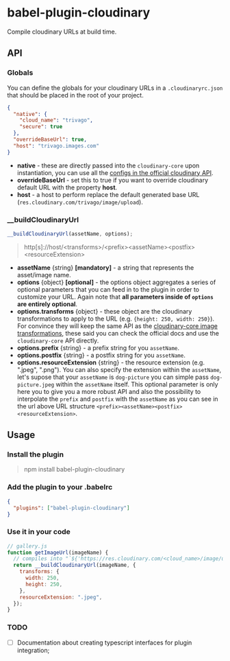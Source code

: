 # babel-plugin-cloudinary

Compile cloudinary URLs at build time.

## API

### Globals

You can define the globals for your cloudinary URLs in a `.cloudinaryrc.json` that should be placed in the root of your project.

```json
{
  "native": {
    "cloud_name": "trivago",
    "secure": true
  },
  "overrideBaseUrl": true,
  "host": "trivago.images.com"
}
```

- **native** - these are directly passed into the `cloudinary-core` upon instantiation, you can use
  all the [configs in the official cloudinary API](https://cloudinary.com/documentation/solution_overview#configuration_parameters).
- **overrideBaseUrl** - set this to true if you want to override cloudinary default URL with the property **host**.
- **host** - a host to perform replace the default generated base URL (`res.cloudinary.com/trivago/image/upload`).

### \_\_buildCloudinaryUrl

```javascript
__buildCloudinaryUrl(assetName, options);
```

> http[s]://host/\<transforms\>/\<prefix\>\<assetName\>\<postfix\>\<resourceExtension\>

- **assetName** {string} **[mandatory]** - a string that represents the asset/image name.
- **options** {object} **[optional]** - the options object aggregates a series of optional parameters that
  you can feed in to the plugin in order to customize your URL. Again note that **all parameters inside of `options`
  are entirely optional**.
- **options.transforms** {object} - these object are the cloudinary transformations to apply to the URL (e.g. `{height: 250, width: 250}`).
  For convince they will keep the same API as the [cloudinary-core image transformations](https://cloudinary.com/documentation/image_transformation_reference), these said you can check the official docs and use the `cloudinary-core` API directly.
- **options.prefix** {string} - a prefix string for you `assetName`.
- **options.postfix** {string} - a postfix string for you `assetName`.
- **options.resourceExtension** {string} - the resource extension (e.g. ".jpeg", ".png"). You can also specify the extension within the `assetName`, let's supose that your `assetName` is `dog-picture` you can
  simple pass `dog-picture.jpeg` within the `assetName` itself. This optional parameter is only here you to give you a more robust API and also the possibility to interpolate the `prefix` and `postfix` with the `assetName` as you can see in the url above URL structure `<prefix><assetName><postfix><resourceExtension>`.

## Usage

### Install the plugin

> npm install babel-plugin-cloudinary

### Add the plugin to your .babelrc

```json
{
  "plugins": ["babel-plugin-cloudinary"]
}
```

### Use it in your code

```javascript
// gallery.js
function getImageUrl(imageName) {
  // compiles into "`${'https://res.cloudinary.com/<cloud_name>/image/upload/'}${imageName}${'.jpeg'}`;"
  return __buildCloudinaryUrl(imageName, {
    transforms: {
      width: 250,
      height: 250,
    },
    resourceExtension: ".jpeg",
  });
}
```

### TODO

- [ ] Documentation about creating typescript interfaces for plugin integration;
